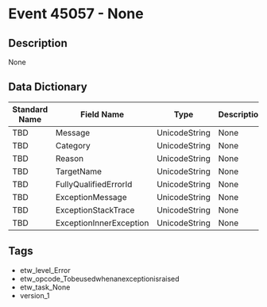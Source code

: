 # Event 45057 - None

## Description
None

## Data Dictionary
|Standard Name|Field Name|Type|Description|Sample Value|
|---|---|---|---|---|
|TBD|Message|UnicodeString|None|`None`|
|TBD|Category|UnicodeString|None|`None`|
|TBD|Reason|UnicodeString|None|`None`|
|TBD|TargetName|UnicodeString|None|`None`|
|TBD|FullyQualifiedErrorId|UnicodeString|None|`None`|
|TBD|ExceptionMessage|UnicodeString|None|`None`|
|TBD|ExceptionStackTrace|UnicodeString|None|`None`|
|TBD|ExceptionInnerException|UnicodeString|None|`None`|

## Tags
* etw_level_Error
* etw_opcode_Tobeusedwhenanexceptionisraised
* etw_task_None
* version_1